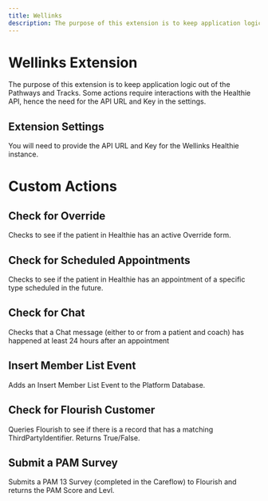 ```yaml
---
title: Wellinks
description: The purpose of this extension is to keep application logic out of the Pathways and Tracks. Some actions require interactions with the Healthie API, hence the need for the API URL and Key in the settings.
---
```

# Wellinks Extension

The purpose of this extension is to keep application logic out of the Pathways and Tracks. Some actions require interactions with the Healthie API, hence the need for the API URL and Key in the settings.

## Extension Settings

You will need to provide the API URL and Key for the Wellinks Healthie instance.

# Custom Actions

## Check for Override

Checks to see if the patient in Healthie has an active Override form.

## Check for Scheduled Appointments

Checks to see if the patient in Healthie has an appointment of a specific type scheduled in the future.

## Check for Chat

Checks that a Chat message (either to or from a patient and coach) has happened at least 24 hours after an appointment

## Insert Member List Event

Adds an Insert Member List Event to the Platform Database.

## Check for Flourish Customer

Queries Flourish to see if there is a record that has a matching ThirdPartyIdentifier. Returns True/False.

## Submit a PAM Survey

Submits a PAM 13 Survey (completed in the Careflow) to Flourish and returns the PAM Score and Levl.
